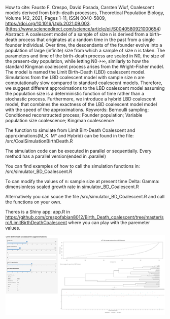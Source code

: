 How to cite:
Fausto F. Crespo, David Posada, Carsten Wiuf,
Coalescent models derived from birth–death processes,
Theoretical Population Biology,
Volume 142,
2021,
Pages 1-11,
ISSN 0040-5809,
https://doi.org/10.1016/j.tpb.2021.09.003.
(https://www.sciencedirect.com/science/article/pii/S0040580921000654)
Abstract: A coalescent model of a sample of size n is derived from a birth–death process that originates at a random time in the past from a single founder individual. Over time, the descendants of the founder evolve into a population of large (infinite) size from which a sample of size n is taken. The parameters and time of the birth–death process are scaled in N0, the size of the present-day population, while letting N0→∞, similarly to how the standard Kingman coalescent process arises from the Wright–Fisher model. The model is named the Limit Birth–Death (LBD) coalescent model. Simulations from the LBD coalescent model with sample size n are computationally slow compared to standard coalescent models. Therefore, we suggest different approximations to the LBD coalescent model assuming the population size is a deterministic function of time rather than a stochastic process. Furthermore, we introduce a hybrid LBD coalescent model, that combines the exactness of the LBD coalescent model model with the speed of the approximations.
Keywords: Bernoulli sampling; Conditioned reconstructed process; Founder population; Variable population size coalescence; Kingman coalescence


The function to simulate from Limit Birt-Death Coalescent and approximations(M_K. M* and Hybrid)
can be found in the file:
/src/CoalSimulationBirthDeath.R

The simulation code  can be executed  in parallel or sequentially.
Every method has a parallel version(ended in  .parallel)

You can find examples of how to call the simulation functions in:
/src/simulator_BD_Coalescent.R

To can modify  the values of 
n: sample size at present time 
Delta: 
Gamma: dimensionless scaled growth rate 
in 
simulator_BD_Coalescent.R

Alternatively you can souce the file /src/simulator_BD_Coalescent.R
and call the functions on your own.

Theres is a Shiny app: app.R in 
https://github.com/crespofabian8012/Birth_Death_coalescent/tree/master/src/LimitBirthDeathCoalescent
where you can play with the paremeter values.

![shiny](https://github.com/crespofabian8012/Birth_Death_coalescent/blob/master/src/LimitBirthDeathCoalescent/shiny_app.png?raw=true)



